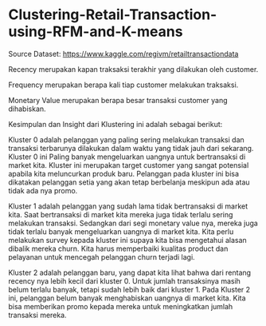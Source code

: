 # Clustering-Retail-Transaction-using-RFM-and-K-means
Source Dataset: https://www.kaggle.com/regivm/retailtransactiondata

Recency merupakan kapan traksaksi terakhir yang dilakukan oleh customer.

Frequency merupakan berapa kali tiap customer melakukan traksaksi.

Monetary Value merupakan berapa besar transaksi customer yang dihabiskan.


Kesimpulan dan Insight dari Klustering ini adalah sebagai berikut:

Kluster 0 adalah pelanggan yang paling sering melakukan transaksi dan transaksi terbarunya dilakukan dalam waktu yang tidak jauh dari sekarang. Kluster 0 ini Paling banyak mengeluarkan uangnya untuk bertransaksi di market kita. Kluster ini merupakan target customer yang sangat potensial apabila kita meluncurkan produk baru. Pelanggan pada kluster ini bisa dikatakan pelanggan setia yang akan tetap berbelanja meskipun ada atau tidak ada nya promo.

Kluster 1 adalah pelanggan yang sudah lama tidak bertransaksi di market kita. Saat bertransaksi di market kita mereka juga tidak terlalu sering melakukan transaksi. Sedangkan dari segi monetary value nya, mereka juga tidak terlalu banyak mengeluarkan uangnya di market kita. Kita perlu melakukan survey kepada kluster ini supaya kita bisa mengetahui alasan dibalik mereka churn. Kita harus memperbaiki kualitas product dan pelayanan untuk mencegah pelanggan churn terjadi lagi.

Kluster 2 adalah pelanggan baru, yang dapat kita lihat bahwa dari rentang recency nya lebih kecil dari kluster 0. Untuk jumlah transaksinya masih belum terlalu banyak, tetapi sudah lebih baik dari kluster 1. Pada Kluster 2 ini, pelanggan belum banyak menghabiskan uangnya di market kita. Kita bisa memberikan promo kepada mereka untuk meningkatkan jumlah transaksi mereka.
